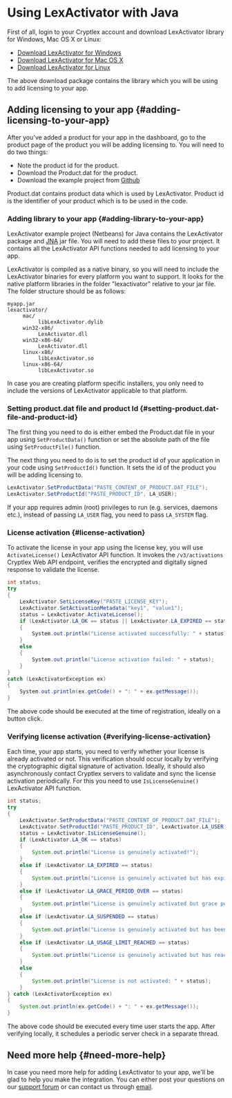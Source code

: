 # Using LexActivator with Java

First of all, login to your Cryptlex account and download LexActivator library for Windows, Mac OS X or Linux:

* ​[Download LexActivator for Windows](https://app.cryptlex.com/downloads)​
* ​[Download LexActivator for Mac OS X](https://app.cryptlex.com/downloads)​
* ​[Download LexActivator for Linux](https://app.cryptlex.com/downloads)​

The above download package contains the library  which you will be using to add licensing to your app.

## Adding licensing to your app {#adding-licensing-to-your-app}

After you've added a product for your app in the dashboard, go to the product page of the product you will be adding licensing to. You will need to do two things:

* Note the product id for the product.
* Download the Product.dat for the product.
* Download the example project from [Github](https://github.com/cryptlex/lexactivator-java)

Product.dat contains product data which is used by LexActivator. Product id is the identifier of your product which is to be used in the code.

### Adding library to your app {#adding-library-to-your-app}

LexActivator example project \(Netbeans\) for Java contains the LexActivator package and [JNA](https://github.com/java-native-access/jna) jar file. You will need to add these files to your project. It contains all the LexActivator API functions needed to add licensing to your app.

LexActivator is compiled as a native binary, so you will need to include the LexActivator binaries for every platform you want to support. It looks for the native platform libraries in the folder "lexactivator" relative to your jar file. The folder structure should be as follows:

```text
myapp.jar
lexactivator/
     mac/
          libLexActivator.dylib
     win32-x86/
          LexActivator.dll
     win32-x86-64/
          LexActivator.dll
     linux-x86/
          libLexActivator.so
     linux-x86-64/
          libLexActivator.so
```

In case you are creating platform specific installers, you only need to include the versions of LexActivator applicable to that platform.

### Setting product.dat file and product Id {#setting-product.dat-file-and-product-id}

The first thing you need to do is either embed the Product.dat file in your app using `SetProductData()` function or set the absolute path of the file using `SetProductFile()` function.

The next thing you need to do is to set the product id of your application in your code using `SetProductId()` function. It sets the id of the product you will be adding licensing to.

```java
LexActivator.SetProductData("PASTE_CONTENT_OF_PRODUCT.DAT_FILE");
LexActivator.SetProductId("PASTE_PRODUCT_ID", LA_USER);
```

If your app requires admin \(root\) privileges to run \(e.g. services, daemons etc.\), instead of passing `LA_USER` flag, you need to pass `LA_SYSTEM` flag.

### License activation {#license-activation}

To activate the license in your app using the license key, you will use `ActivateLicense()` LexActivator API function. It invokes the `/v3/activations` Cryptlex Web API endpoint, verifies the encrypted and digitally signed response to validate the license.

```csharp
int status;
try
{
    LexActivator.SetLicenseKey("PASTE_LICENSE_KEY");
    LexActivator.SetActivationMetadata("key1", "value1");
    status = LexActivator.ActivateLicense();
    if (LexActivator.LA_OK == status || LexActivator.LA_EXPIRED == status || LexActivator.LA_SUSPENDED == status || LexActivator.LA_USAGE_LIMIT_REACHED == status)
    {
        System.out.println("License activated successfully: " + status);
    } 
    else
    {
        System.out.println("License activation failed: " + status);
    }
} 
catch (LexActivatorException ex)
{
    System.out.println(ex.getCode() + ": " + ex.getMessage());
}
```

The above code should be executed at the time of registration, ideally on a button click.

### Verifying license activation {#verifying-license-activation}

Each time, your app starts, you need to verify whether your license is already activated or not. This verification should occur locally by verifying the cryptographic digital signature of activation. Ideally, it should also asynchronously contact Cryptlex servers to validate and sync the license activation periodically. For this you need to use `IsLicenseGenuine()` LexActivator API function.

```java
int status;
try
{
    LexActivator.SetProductData("PASTE_CONTENT_OF_PRODUCT.DAT_FILE");    
    LexActivator.SetProductId("PASTE_PRODUCT_ID", LexActivator.LA_USER);
    status = LexActivator.IsLicenseGenuine();
    if (LexActivator.LA_OK == status)
    {
        System.out.println("License is genuinely activated!");
    } 
    else if (LexActivator.LA_EXPIRED == status)
    {
        System.out.println("License is genuinely activated but has expired!");
    } 
    else if (LexActivator.LA_GRACE_PERIOD_OVER == status)
    {
        System.out.println("License is genuinely activated but grace period is over!");
    } 
    else if (LexActivator.LA_SUSPENDED == status)
    {
        System.out.println("License is genuinely activated but has been suspended!");
    } 
    else if (LexActivator.LA_USAGE_LIMIT_REACHED == status)
    {
        System.out.println("License is genuinely activated but has reached it's usage limit!");
    } 
    else
    {
    	System.out.println("License is not activated: " + status);
    }
} catch (LexActivatorException ex)
{
    System.out.println(ex.getCode() + ": " + ex.getMessage());
}
```

The above code should be executed every time user starts the app. After verifying locally, it schedules a periodic server check in a separate thread.

## Need more help {#need-more-help}

In case you need more help for adding LexActivator to your app, we'll be glad to help you make the integration. You can either post your questions on our [support forum](https://cryptlex.com/forums) or can contact us through [email](mailto:support@cryptlex.com?Subject=Using%20LexActivator).

